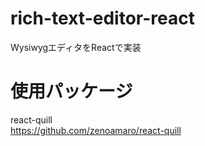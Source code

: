 # rich-text-editor-react
WysiwygエディタをReactで実装

# 使用パッケージ
react-quill<br>
<a href="https://github.com/zenoamaro/react-quill">https://github.com/zenoamaro/react-quill</a>